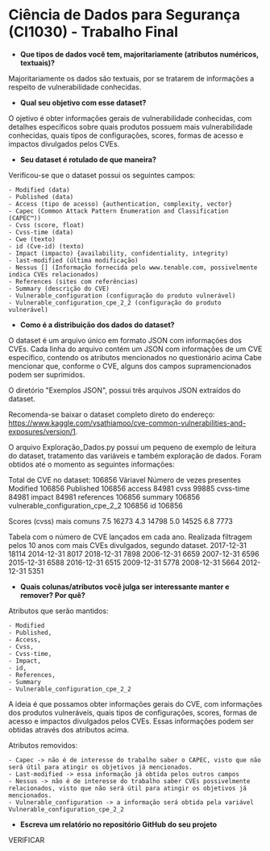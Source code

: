 Ciência de Dados para Segurança (CI1030) - Trabalho Final
=================

- **Que tipos de dados você tem, majoritariamente (atributos numéricos, textuais)?**

Majoritariamente os dados são textuais, por se tratarem de informações a respeito de vulnerabilidade conhecidas.

- **Qual seu objetivo com esse dataset?**

O ojetivo é obter informações gerais de vulnerabilidade conhecidas, com detalhes específicos sobre quais produtos possuem mais vulnerabilidade conhecidas, quais tipos de configurações, scores, 
formas de acesso e impactos divulgados pelos CVEs.  

- **Seu dataset é rotulado de que maneira?**

Verificou-se que o dataset possui os seguintes campos:

    - Modified (data)
    - Published (data)
    - Access (tipo de acesso) {authentication, complexity, vector}
    - Capec (Common Attack Pattern Enumeration and Classification (CAPEC™))
    - Cvss (score, float)
    - Cvss-time (data)
    - Cwe (texto)
    - id (Cve-id) (texto)
    - Impact (impacto) {availability, confidentiality, integrity)
    - last-modified (última modificação)
    - Nessus [] (Informação fornecida pelo www.tenable.com, possivelmente indica CVEs relacionados)
    - References (sites com referências)
    - Summary (descrição do CVE)
    - Vulnerable_configuration (configuração do produto vulnerável)
    - Vulnerable_configuration_cpe_2_2 (configuração do produto vulnerável)

- **Como é a distribuição dos dados do dataset?**

O dataset é um arquivo único em formato JSON com informações dos CVEs.
Cada linha do arquivo contém um JSON com informações de um CVE específico, contendo os atributos mencionados no questionário acima
Cabe mencionar que, conforme o CVE, alguns dos campos supramencionados podem ser suprimidos.

O diretório "Exemplos JSON", possui três arquivos JSON extraídos do dataset.

Recomenda-se baixar o dataset completo direto do endereço: https://www.kaggle.com/vsathiamoo/cve-common-vulnerabilities-and-exposures/version/1.

O arquivo Exploração_Dados.py possui um pequeno de exemplo de leitura do dataset, tratamento das variáveis e também exploração de dados.
Foram obtidos até o momento as seguintes informações: 

Total de CVE no dataset: 106856
Váriavel                         Número de vezes presentes
Modified                            106856
Published                           106856
access                               84981
cvss                                 99885
cvss-time                            84981
impact                               84981
references                          106856
summary                             106856
vulnerable_configuration_cpe_2_2    106856
id                                  106856

Scores (cvss) mais comuns
7.5      16273
4.3      14798
5.0      14525
6.8       7773

Tabela com o número de CVE lançados em cada ano. Realizada filtragem pelos 10 anos com mais CVEs divulgados, segundo dataset.
2017-12-31    18114
2014-12-31     8017
2018-12-31     7898
2006-12-31     6659
2007-12-31     6596
2015-12-31     6588
2016-12-31     6515
2009-12-31     5778
2008-12-31     5664
2012-12-31     5351


- **Quais colunas/atributos você julga ser interessante manter e remover? Por quê?**

Atributos que serão mantidos: 

    - Modified
    - Published, 
    - Access, 
    - Cvss, 
    - Cvss-time, 
    - Impact, 
	- id,
    - References, 
    - Summary
    - Vulnerable_configuration_cpe_2_2

A ideia é que possamos obter informações gerais do CVE, com informações dos produtos vulneráveis, quais tipos de configurações, scores, 
formas de acesso e impactos divulgados pelos CVEs. Essas informações podem ser obtidas através dos atributos acima.

Atributos removidos:

    - Capec -> não é de interesse do trabalho saber o CAPEC, visto que não será útil para atingir os objetivos já mencionados.
    - Last-modified -> essa informação já obtida pelos outros campos
    - Nessus -> não é de interesse do trabalho saber CVEs possivelmente relacionados, visto que não será útil para atingir os objetivos já mencionados.
    - Vulnerable_configuration -> a informação será obtida pela variável Vulnerable_configuration_cpe_2_2


- **Escreva um relatório no repositório GitHub do seu projeto**

VERIFICAR